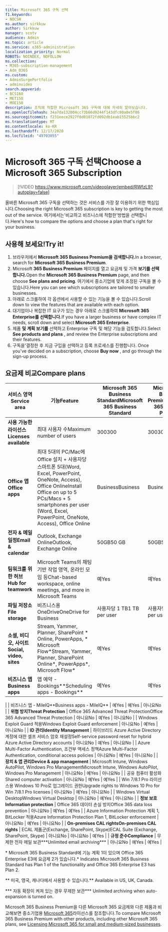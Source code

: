 ```yaml
---
title: Microsoft 365 구독 선택
f1.keywords:
- NOCSH
ms.author: sirkkuw
author: Sirkkuw
manager: scotv
audience: Admin
ms.topic: article
ms.service: o365-administration
localization_priority: Normal
ROBOTS: NOINDEX, NOFOLLOW
ms.collection:
- M365-subscription-management
- Adm_O365
ms.custom:
- AdminSurgePortfolio
- adminvideo
search.appverid:
- BCS160
- MET150
- MOE150
description: 조직에 적합한 Microsoft 365 구독에 대해 자세히 알아보습니다.
ms.openlocfilehash: 34a7da132004cc73b66d9244f143dfc80a0e5f86
ms.sourcegitcommit: f231eece2927f0d01072fd092db1eab15525bbc2
ms.translationtype: MT
ms.contentlocale: ko-KR
ms.lasthandoff: 12/17/2020
ms.locfileid: "49703055"
---
```

# <a name="choose-a-microsoft-365-subscription"></a><span data-ttu-id="15dca-103">Microsoft 365 구독 선택</span><span class="sxs-lookup"><span data-stu-id="15dca-103">Choose a Microsoft 365 Subscription</span></span>

> [!VIDEO https://www.microsoft.com/videoplayer/embed/RWfzL9?autoplay=false]

<span data-ttu-id="15dca-104">올바른 Microsoft 365 구독을 선택하는 것은 서비스를 가장 잘 이용하기 위한 핵심입니다.</span><span class="sxs-lookup"><span data-stu-id="15dca-104">Choosing the right Microsoft 365 subscription is key to getting the most out of the service.</span></span> <span data-ttu-id="15dca-105">여기에서는&#39;비교하고 비즈니스에 적합한&#39;방법을 선택합니다.</span><span class="sxs-lookup"><span data-stu-id="15dca-105">Here&#39;s how to compare the options and choose a plan that&#39;s right for your business.</span></span>

## <a name="try-it"></a><span data-ttu-id="15dca-106">사용해 보세요!</span><span class="sxs-lookup"><span data-stu-id="15dca-106">Try it!</span></span>

1. <span data-ttu-id="15dca-107">브라우저에서 **Microsoft 365 Business Premium을 검색합니다.**</span><span class="sxs-lookup"><span data-stu-id="15dca-107">In a browser, search for  **Microsoft 365 Business Premium**.</span></span>
2. <span data-ttu-id="15dca-108">Microsoft **365 Business Premium** 페이지를 열고 요금제 및 가격 **보기를 선택합니다.**</span><span class="sxs-lookup"><span data-stu-id="15dca-108">Open the  **Microsoft 365 Business Premium**  page, and then choose  **See plans and pricing**.</span></span> <span data-ttu-id="15dca-109">여기에서 중소기업에 맞게 조정된 구독을 볼 수 있습니다.</span><span class="sxs-lookup"><span data-stu-id="15dca-109">Here you can see which subscriptions are tailored to smaller businesses.</span></span>
3. <span data-ttu-id="15dca-110">아래로 스크롤하여 각 옵션에서 사용할 수 있는 기능을 볼 수 있습니다.</span><span class="sxs-lookup"><span data-stu-id="15dca-110">Scroll down to view the features that are available with each option.</span></span>
4. <span data-ttu-id="15dca-111">대기업이나 복잡한 IT 요구가 있는 경우 아래로 스크롤하여 **Microsoft 365 Enterprise를 선택합니다.**</span><span class="sxs-lookup"><span data-stu-id="15dca-111">If you have a larger business or have complex IT needs, scroll down and select  **Microsoft 365 Enterprise**.</span></span>
5. <span data-ttu-id="15dca-112">제품  **및 계획 보기를** 선택하고 Enterprise 구독 및 해당 기능을 검토합니다.</span><span class="sxs-lookup"><span data-stu-id="15dca-112">Select  **See products and plans** , and review the Enterprise subscriptions and their features.</span></span>
6. <span data-ttu-id="15dca-113">구독을&#39;결정한 후 지금 구입을 선택하고 등록 프로세스를 진행합니다. </span><span class="sxs-lookup"><span data-stu-id="15dca-113">Once you&#39;ve decided on a subscription, choose  **Buy now** , and go through the sign-up process.</span></span>

## <a name="compare-plans"></a><span data-ttu-id="15dca-114">요금제 비교</span><span class="sxs-lookup"><span data-stu-id="15dca-114">Compare plans</span></span>

| <span data-ttu-id="15dca-115">**서비스 영역**</span><span class="sxs-lookup"><span data-stu-id="15dca-115">**Service area**</span></span> | <span data-ttu-id="15dca-116">**기능**</span><span class="sxs-lookup"><span data-stu-id="15dca-116">**Feature**</span></span> | <span data-ttu-id="15dca-117">**Microsoft 365 Business Standard**</span><span class="sxs-lookup"><span data-stu-id="15dca-117">**Microsoft 365 Business Standard**</span></span> | <span data-ttu-id="15dca-118">**Microsoft 365 Business Premium**</span><span class="sxs-lookup"><span data-stu-id="15dca-118">**Microsoft 365 Business Premium**</span></span> | <span data-ttu-id="15dca-119">**Office 365 Enterprise E3**</span><span class="sxs-lookup"><span data-stu-id="15dca-119">**Office 365 Enterprise E3**</span></span> |
| --- | --- | --- | --- | --- |
| <span data-ttu-id="15dca-120">**사용 가능한 라이선스**</span><span class="sxs-lookup"><span data-stu-id="15dca-120">**Licenses available**</span></span> | <span data-ttu-id="15dca-121">최대 사용자 수</span><span class="sxs-lookup"><span data-stu-id="15dca-121">Maximum number of users</span></span> | <span data-ttu-id="15dca-122">300</span><span class="sxs-lookup"><span data-stu-id="15dca-122">300</span></span> | <span data-ttu-id="15dca-123">300</span><span class="sxs-lookup"><span data-stu-id="15dca-123">300</span></span> | <span data-ttu-id="15dca-124">무제한</span><span class="sxs-lookup"><span data-stu-id="15dca-124">Unlimited</span></span> |
| <span data-ttu-id="15dca-125">**Office 앱**</span><span class="sxs-lookup"><span data-stu-id="15dca-125">**Office apps**</span></span> | <span data-ttu-id="15dca-126">최대 5대의 PC/Mac에 Office 설치 + 사용자당 스마트폰 5대(Word, Excel, PowerPoint, OneNote, Access), Office Online</span><span class="sxs-lookup"><span data-stu-id="15dca-126">Install Office on up to 5 PCs/Macs + 5 smartphones per user (Word, Excel, PowerPoint, OneNote, Access), Office Online</span></span> | <span data-ttu-id="15dca-127">Business</span><span class="sxs-lookup"><span data-stu-id="15dca-127">Business</span></span> | <span data-ttu-id="15dca-128">Business</span><span class="sxs-lookup"><span data-stu-id="15dca-128">Business</span></span> | <span data-ttu-id="15dca-129">ProPlus</span><span class="sxs-lookup"><span data-stu-id="15dca-129">ProPlus</span></span> |
| <span data-ttu-id="15dca-130">**전자 &amp; 메일 일정**</span><span class="sxs-lookup"><span data-stu-id="15dca-130">**Email &amp; calendar**</span></span> | <span data-ttu-id="15dca-131">Outlook, Exchange Online</span><span class="sxs-lookup"><span data-stu-id="15dca-131">Outlook, Exchange Online</span></span> | <span data-ttu-id="15dca-132">50GB</span><span class="sxs-lookup"><span data-stu-id="15dca-132">50 GB</span></span> | <span data-ttu-id="15dca-133">50GB</span><span class="sxs-lookup"><span data-stu-id="15dca-133">50 GB</span></span> | <span data-ttu-id="15dca-134">100GB</span><span class="sxs-lookup"><span data-stu-id="15dca-134">100 GB</span></span> |
| <span data-ttu-id="15dca-135">**팀워크를 위한 허브**</span><span class="sxs-lookup"><span data-stu-id="15dca-135">**Hub for teamwork**</span></span> | <span data-ttu-id="15dca-136">Microsoft Teams의 채팅 기반 작업 영역, 온라인 모임 등</span><span class="sxs-lookup"><span data-stu-id="15dca-136">Chat-based workspace, online meetings, and more in Microsoft Teams</span></span> | <span data-ttu-id="15dca-137">예</span><span class="sxs-lookup"><span data-stu-id="15dca-137">Yes</span></span> | <span data-ttu-id="15dca-138">예</span><span class="sxs-lookup"><span data-stu-id="15dca-138">Yes</span></span> | <span data-ttu-id="15dca-139">예</span><span class="sxs-lookup"><span data-stu-id="15dca-139">Yes</span></span> |
| <span data-ttu-id="15dca-140">**파일 저장소**</span><span class="sxs-lookup"><span data-stu-id="15dca-140">**File storage**</span></span> | <span data-ttu-id="15dca-141">비즈니스용 OneDrive</span><span class="sxs-lookup"><span data-stu-id="15dca-141">OneDrive for Business</span></span> | <span data-ttu-id="15dca-142">사용자당 1 TB</span><span class="sxs-lookup"><span data-stu-id="15dca-142">1 TB per user</span></span> | <span data-ttu-id="15dca-143">사용자당 1 TB</span><span class="sxs-lookup"><span data-stu-id="15dca-143">1 TB per user</span></span> | <span data-ttu-id="15dca-144">무제한</span><span class="sxs-lookup"><span data-stu-id="15dca-144">Unlimited</span></span> |
| <span data-ttu-id="15dca-145">**소셜, 비디오, 사이트**</span><span class="sxs-lookup"><span data-stu-id="15dca-145">**Social, video, sites**</span></span> | <span data-ttu-id="15dca-146">Stream, Yammer, Planner, SharePoint \* Online, PowerApps, \* Microsoft Flow\*</span><span class="sxs-lookup"><span data-stu-id="15dca-146">Stream, Yammer, Planner, SharePoint Online\*, PowerApps\*, Microsoft Flow\*</span></span> | <span data-ttu-id="15dca-147">예</span><span class="sxs-lookup"><span data-stu-id="15dca-147">Yes</span></span> | <span data-ttu-id="15dca-148">예</span><span class="sxs-lookup"><span data-stu-id="15dca-148">Yes</span></span> | <span data-ttu-id="15dca-149">예</span><span class="sxs-lookup"><span data-stu-id="15dca-149">Yes</span></span> |
| <span data-ttu-id="15dca-150">**비즈니스 앱**</span><span class="sxs-lookup"><span data-stu-id="15dca-150">**Business apps**</span></span> | <span data-ttu-id="15dca-151">앱 예약 - Bookings\*\*</span><span class="sxs-lookup"><span data-stu-id="15dca-151">Scheduling apps - Bookings\*\*</span></span> | <span data-ttu-id="15dca-152">예</span><span class="sxs-lookup"><span data-stu-id="15dca-152">Yes</span></span> | <span data-ttu-id="15dca-153">예</span><span class="sxs-lookup"><span data-stu-id="15dca-153">Yes</span></span> | <span data-ttu-id="15dca-154">예</span><span class="sxs-lookup"><span data-stu-id="15dca-154">Yes</span></span> |
|
 | <span data-ttu-id="15dca-155">비즈니스 앱 - MileIQ\*\*</span><span class="sxs-lookup"><span data-stu-id="15dca-155">Business apps - MileIQ\*\*</span></span> | <span data-ttu-id="15dca-156">예</span><span class="sxs-lookup"><span data-stu-id="15dca-156">Yes</span></span> | <span data-ttu-id="15dca-157">예</span><span class="sxs-lookup"><span data-stu-id="15dca-157">Yes</span></span> | <span data-ttu-id="15dca-158">아니요</span><span class="sxs-lookup"><span data-stu-id="15dca-158">No</span></span> |
| <span data-ttu-id="15dca-159">**위협 방지**</span><span class="sxs-lookup"><span data-stu-id="15dca-159">**Threat Protection**</span></span> | <span data-ttu-id="15dca-160">Office 365 Advanced Threat Protection</span><span class="sxs-lookup"><span data-stu-id="15dca-160">Office 365 Advanced Threat Protection</span></span> | <span data-ttu-id="15dca-161">아니요</span><span class="sxs-lookup"><span data-stu-id="15dca-161">No</span></span> | <span data-ttu-id="15dca-162">예</span><span class="sxs-lookup"><span data-stu-id="15dca-162">Yes</span></span> | <span data-ttu-id="15dca-163">아니요</span><span class="sxs-lookup"><span data-stu-id="15dca-163">No</span></span> |
 | <span data-ttu-id="15dca-164">Windows Exploit Guard 적용</span><span class="sxs-lookup"><span data-stu-id="15dca-164">Windows Exploit Guard enforcement</span></span> | <span data-ttu-id="15dca-165">아니요</span><span class="sxs-lookup"><span data-stu-id="15dca-165">No</span></span> | <span data-ttu-id="15dca-166">예</span><span class="sxs-lookup"><span data-stu-id="15dca-166">Yes</span></span> | <span data-ttu-id="15dca-167">아니요</span><span class="sxs-lookup"><span data-stu-id="15dca-167">No</span></span> |
| <span data-ttu-id="15dca-168">**ID 관리**</span><span class="sxs-lookup"><span data-stu-id="15dca-168">**Identity Management**</span></span> | <span data-ttu-id="15dca-169">하이브리드 Azure Active Directory 계정에 대한 셀프 서비스 암호 재설정</span><span class="sxs-lookup"><span data-stu-id="15dca-169">Self-service password reset for hybrid Azure Active Directory accounts</span></span> | <span data-ttu-id="15dca-170">아니요</span><span class="sxs-lookup"><span data-stu-id="15dca-170">No</span></span> | <span data-ttu-id="15dca-171">예</span><span class="sxs-lookup"><span data-stu-id="15dca-171">Yes</span></span> | <span data-ttu-id="15dca-172">아니요</span><span class="sxs-lookup"><span data-stu-id="15dca-172">No</span></span> |
 | <span data-ttu-id="15dca-173">Azure Multi-Factor Authentication, 조건부 액세스 정책</span><span class="sxs-lookup"><span data-stu-id="15dca-173">Azure Multi-Factor Authentication, conditional access policies</span></span> | <span data-ttu-id="15dca-174">아니요</span><span class="sxs-lookup"><span data-stu-id="15dca-174">No</span></span> | <span data-ttu-id="15dca-175">예</span><span class="sxs-lookup"><span data-stu-id="15dca-175">Yes</span></span> | <span data-ttu-id="15dca-176">아니요</span><span class="sxs-lookup"><span data-stu-id="15dca-176">No</span></span> |
| <span data-ttu-id="15dca-177">**장치 &amp; 앱 관리**</span><span class="sxs-lookup"><span data-stu-id="15dca-177">**Device &amp; app management**</span></span> | <span data-ttu-id="15dca-178">Microsoft Intune, Windows AutoPilot, Windows Pro Management</span><span class="sxs-lookup"><span data-stu-id="15dca-178">Microsoft Intune, Windows AutoPilot, Windows Pro Management</span></span> | <span data-ttu-id="15dca-179">아니요</span><span class="sxs-lookup"><span data-stu-id="15dca-179">No</span></span> | <span data-ttu-id="15dca-180">예</span><span class="sxs-lookup"><span data-stu-id="15dca-180">Yes</span></span> | <span data-ttu-id="15dca-181">아니요</span><span class="sxs-lookup"><span data-stu-id="15dca-181">No</span></span> |
 | <span data-ttu-id="15dca-182">공유 컴퓨터 활성화</span><span class="sxs-lookup"><span data-stu-id="15dca-182">Shared computer activation</span></span> | <span data-ttu-id="15dca-183">아니요</span><span class="sxs-lookup"><span data-stu-id="15dca-183">No</span></span> | <span data-ttu-id="15dca-184">예</span><span class="sxs-lookup"><span data-stu-id="15dca-184">Yes</span></span> | <span data-ttu-id="15dca-185">예</span><span class="sxs-lookup"><span data-stu-id="15dca-185">Yes</span></span> |
 | <span data-ttu-id="15dca-186">Win 7/8.1 Pro 라이선스용 Windows 10 Pro로 업그레이드 권한</span><span class="sxs-lookup"><span data-stu-id="15dca-186">Upgrade rights to Windows 10 Pro for Win 7/8.1 Pro licenses</span></span> | <span data-ttu-id="15dca-187">아니요</span><span class="sxs-lookup"><span data-stu-id="15dca-187">No</span></span> | <span data-ttu-id="15dca-188">예</span><span class="sxs-lookup"><span data-stu-id="15dca-188">Yes</span></span> | <span data-ttu-id="15dca-189">아니요</span><span class="sxs-lookup"><span data-stu-id="15dca-189">No</span></span> |
 | <span data-ttu-id="15dca-190">Windows Virtual Desktop</span><span class="sxs-lookup"><span data-stu-id="15dca-190">Windows Virtual Desktop</span></span> | <span data-ttu-id="15dca-191">아니요</span><span class="sxs-lookup"><span data-stu-id="15dca-191">No</span></span> | <span data-ttu-id="15dca-192">예</span><span class="sxs-lookup"><span data-stu-id="15dca-192">Yes</span></span> | <span data-ttu-id="15dca-193">아니요</span><span class="sxs-lookup"><span data-stu-id="15dca-193">No</span></span> |
| <span data-ttu-id="15dca-194">**정보 보호**</span><span class="sxs-lookup"><span data-stu-id="15dca-194">**Information protection**</span></span> | <span data-ttu-id="15dca-195">Office 365 데이터 손실 방지</span><span class="sxs-lookup"><span data-stu-id="15dca-195">Office 365 data loss prevention</span></span> | <span data-ttu-id="15dca-196">아니요</span><span class="sxs-lookup"><span data-stu-id="15dca-196">No</span></span> | <span data-ttu-id="15dca-197">예</span><span class="sxs-lookup"><span data-stu-id="15dca-197">Yes</span></span> | <span data-ttu-id="15dca-198">예</span><span class="sxs-lookup"><span data-stu-id="15dca-198">Yes</span></span> |
 | <span data-ttu-id="15dca-199">Azure Information Protection 계획 1, BitLocker 적용</span><span class="sxs-lookup"><span data-stu-id="15dca-199">Azure Information Protection Plan 1, BitLocker enforcement</span></span> | <span data-ttu-id="15dca-200">아니요</span><span class="sxs-lookup"><span data-stu-id="15dca-200">No</span></span> | <span data-ttu-id="15dca-201">예</span><span class="sxs-lookup"><span data-stu-id="15dca-201">Yes</span></span> | <span data-ttu-id="15dca-202">아니요</span><span class="sxs-lookup"><span data-stu-id="15dca-202">No</span></span> |
| <span data-ttu-id="15dca-203">**On-premises CAL rights**</span><span class="sxs-lookup"><span data-stu-id="15dca-203">**On-premises CAL rights**</span></span> | <span data-ttu-id="15dca-204">ECAL 제품군(Exchange, SharePoint, Skype)</span><span class="sxs-lookup"><span data-stu-id="15dca-204">ECAL Suite (Exchange, SharePoint, Skype)</span></span> | <span data-ttu-id="15dca-205">아니요</span><span class="sxs-lookup"><span data-stu-id="15dca-205">No</span></span> | <span data-ttu-id="15dca-206">아니요</span><span class="sxs-lookup"><span data-stu-id="15dca-206">No</span></span> | <span data-ttu-id="15dca-207">예</span><span class="sxs-lookup"><span data-stu-id="15dca-207">Yes</span></span> |
| <span data-ttu-id="15dca-208">**규정 준수**</span><span class="sxs-lookup"><span data-stu-id="15dca-208">**Compliance**</span></span> | <span data-ttu-id="15dca-209">무제한 전자 메일 보관\*\*\*</span><span class="sxs-lookup"><span data-stu-id="15dca-209">Unlimited email archiving\*\*\*</span></span> | <span data-ttu-id="15dca-210">아니요</span><span class="sxs-lookup"><span data-stu-id="15dca-210">No</span></span> | <span data-ttu-id="15dca-211">예</span><span class="sxs-lookup"><span data-stu-id="15dca-211">Yes</span></span> | <span data-ttu-id="15dca-212">예</span><span class="sxs-lookup"><span data-stu-id="15dca-212">Yes</span></span> |

<span data-ttu-id="15dca-213">\* Microsoft 365 Business Standard에 기능 계획 1이 있으며 Office 365 Enterprise E3에 요금제 2가 있습니다.</span><span class="sxs-lookup"><span data-stu-id="15dca-213">\* Indicates Microsoft 365 Business Standard has Plan 1 of the functionality and Office 365 Enterprise E3 has Plan 2.</span></span>

<span data-ttu-id="15dca-214">\*\* 미국, 영국, 캐나다에서 사용할 수 있습니다.</span><span class="sxs-lookup"><span data-stu-id="15dca-214">\*\* Available in US, UK, Canada.</span></span>

<span data-ttu-id="15dca-215">\*\*\* 자동 확장이 켜져 있는 경우 무제한 보관</span><span class="sxs-lookup"><span data-stu-id="15dca-215">\*\*\* Unlimited archiving when auto-expansion is turned on.</span></span>

<span data-ttu-id="15dca-216">Microsoft 365 Business Premium을 다른 Microsoft 365 요금제와 다른 제품과 비교해보면 중소기업용 [Microsoft 365](https://docs.microsoft.com/office365/servicedescriptions/microsoft-365-service-descriptions/licensing-microsoft-365-in-smb)라이선스를 참조합니다.</span><span class="sxs-lookup"><span data-stu-id="15dca-216">To compare Microsoft 365 Business Premium with other products, including other Microsoft 365 plans, see [Licensing Microsoft 365 for small and medium-sized businesses](https://docs.microsoft.com/office365/servicedescriptions/microsoft-365-service-descriptions/licensing-microsoft-365-in-smb).</span></span>